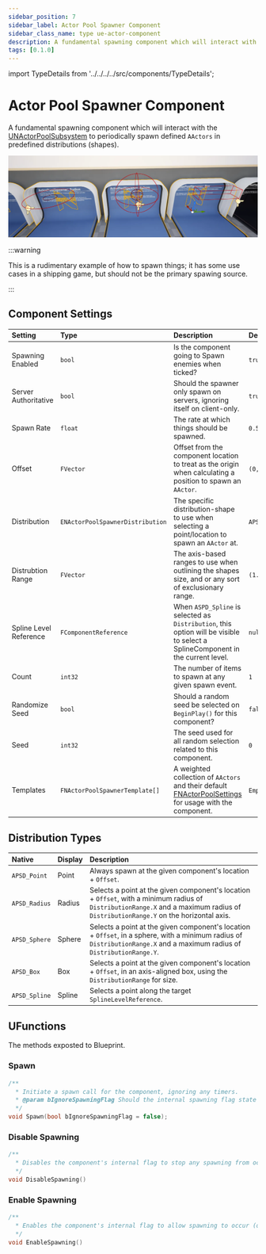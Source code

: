 ```yaml
---
sidebar_position: 7
sidebar_label: Actor Pool Spawner Component
sidebar_class_name: type ue-actor-component
description: A fundamental spawning component which will interact with the NActorPoolSubsystem to periodically spawn defined AActors in predefined distributions (shapes).
tags: [0.1.0]
---
```


import TypeDetails from '../../../../src/components/TypeDetails';

# Actor Pool Spawner Component

<TypeDetails icon="/assets/svg/actor-pools/actor-pool-spawner-component.svg" iconType="img" base="UActorComponent" type="UNActorPoolSpawnerComponent" typeExtra="" headerFile="NexusActorPools/Public/NActorPoolSpawnerComponent.h" />

A fundamental spawning component which will interact with the [UNActorPoolSubsystem](actor-pool-subsystem.md) to periodically spawn defined `AActors` in predefined distributions (shapes).

![UNActorPoolSpawnerComponent](actor-pool-spawner-component.webp)

:::warning

This is a rudimentary example of how to spawn things; it has some use cases in a shipping game, but should not be the primary spawing source.

:::

## Component Settings

| Setting | Type | Description | Default |
| :-- | :-- | :-- | :-- |
| Spawning Enabled | `bool` | Is the component going to Spawn enemies when ticked? | `true` |
| Server Authoritative | `bool` | Should the spawner only spawn on servers, ignoring itself on client-only. | `true` |
| Spawn Rate | `float` | The rate at which things should be spawned. | `0.5f` |
| Offset | `FVector` | Offset from the component location to treat as the origin when calculating a position to spawn an `AActor`. | `(0,0,0)` |
| Distribution | `ENActorPoolSpawnerDistribution`  | The specific distribution-shape to use when selecting a point/location to spawn an `AActor` at. | `APSD_Point` |
| Distrubtion Range | `FVector` | The axis-based ranges to use when outlining the shapes size, and or any sort of exclusionary range. | `(1.f,20.f,20.f)`|
| Spline Level Reference | `FComponentReference` | When `ASPD_Spline` is selected as `Distribution`, this option will be visible to select a SplineComponent in the current level. | `nullptr` |
| Count | `int32` | The number of items to spawn at any given spawn event. | `1` |
| Randomize Seed | `bool` | Should a random seed be selected on `BeginPlay()` for this component?| `false` |
| Seed | `int32` | The seed used for all random selection related to this component. | `0` |
| Templates | `FNActorPoolSpawnerTemplate[]` | A weighted collection of `AActors` and their default [FNActorPoolSettings](actor-pool-settings.md) for usage with the component. | `Empty` |

## Distribution Types

| Native | Display | Description |
| :-- | :-- | :-- |
| `APSD_Point` | Point | Always spawn at the given component's location + `Offset`. | 
| `APSD_Radius` | Radius | Selects a point at the given component's location + `Offset`, with a minimum radius of `DistributionRange.X` and a maximum radius of `DistributionRange.Y` on the horizontal axis. |
| `APSD_Sphere` | Sphere | Selects a point at the given component's location + `Offset`, in a sphere, with a minimum radius of `DistributionRange.X` and a maximum radius of `DistributionRange.Y`. | 
| `APSD_Box` | Box | Selects a point at the given component's location + `Offset`, in an axis-aligned box, using the `DistributionRange` for size. |
| `APSD_Spline` | Spline | Selects a point along the target `SplineLevelReference`.  | 

## UFunctions

The methods exposted to Blueprint.

### Spawn

```cpp
/**
  * Initiate a spawn call for the component, ignoring any timers.
  * @param bIgnoreSpawningFlag Should the internal spawning flag state be ignored?
  */
void Spawn(bool bIgnoreSpawningFlag = false);
```

### Disable Spawning

```cpp
/**
  * Disables the component's internal flag to stop any spawning from occuring.
  */
void DisableSpawning()
```

### Enable Spawning

```cpp
/**
  * Enables the component's internal flag to allow spawning to occur (on by default).
  */
void EnableSpawning()
```